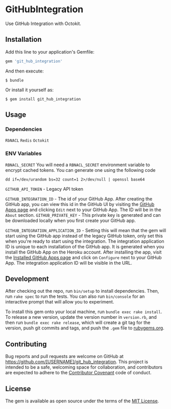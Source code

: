 # GitHubIntegration

Use GitHub Integration with Octokit.

## Installation

Add this line to your application's Gemfile:

```ruby
gem 'git_hub_integration'
```

And then execute:

    $ bundle

Or install it yourself as:

    $ gem install git_hub_integration

## Usage

### Dependencies
`RbNACL`
`Redis`
`Octokit`


### ENV Variables
`RBNACL_SECRET`
You will need a `RBNACL_SECRET` environment variable to encrypt cached tokens.
You can generate one using the following code

```
dd if=/dev/urandom bs=32 count=1 2>/dev/null | openssl base64
```
`GITHUB_API_TOKEN` - Legacy API token

`GITHUB_INTEGRATION_ID` - The id of your GitHub App. After creating the GitHub app, you can view this id in the GitHub UI by visiting the [GitHub Apps page](https://github.com/organizations/heroku/settings/apps) and clicking `Edit` next to your GitHub App. The ID will be in the `About` section.
`GITHUB_PRIVATE_KEY` - This private key is generated and can be downloaded locally when you first create your GitHub app.

`GITHUB_INTEGRATION_APPLICATION_ID` - Setting this will mean that the gem will start using the GitHub app instead of the legacy GitHub token, only set this when you're ready to start using the integration. The integration application ID is unique to each installation of the GitHub app. It is generated when you install the GitHub App on the Heroku account. After installing the app, visit the [Installed GitHub Apps page](https://github.com/organizations/heroku/settings/installations) and click on `Configure` next to your GitHub App. The integration application ID will be visible in the URL.


## Development

After checking out the repo, run `bin/setup` to install dependencies. Then, run `rake spec` to run the tests. You can also run `bin/console` for an interactive prompt that will allow you to experiment.

To install this gem onto your local machine, run `bundle exec rake install`. To release a new version, update the version number in `version.rb`, and then run `bundle exec rake release`, which will create a git tag for the version, push git commits and tags, and push the `.gem` file to [rubygems.org](https://rubygems.org).

## Contributing

Bug reports and pull requests are welcome on GitHub at https://github.com/[USERNAME]/git_hub_integration. This project is intended to be a safe, welcoming space for collaboration, and contributors are expected to adhere to the [Contributor Covenant](http://contributor-covenant.org) code of conduct.


## License

The gem is available as open source under the terms of the [MIT License](http://opensource.org/licenses/MIT).

